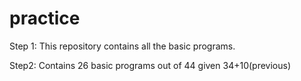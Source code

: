 # practice
Step 1: This repository contains all the basic programs.

Step2: Contains 26 basic programs out of 44 given 34+10(previous)
